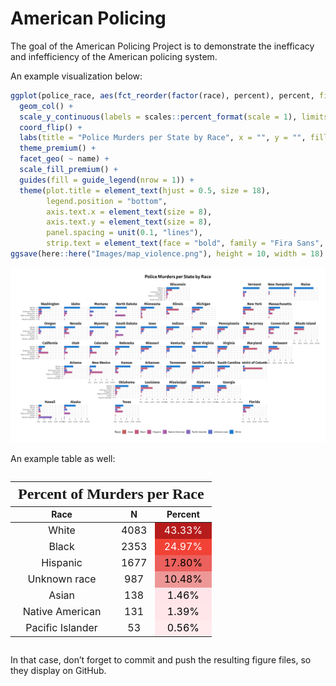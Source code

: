
<!-- README.md is generated from README.Rmd. Please edit that file -->

# American Policing

<!-- badges: start -->
<!-- badges: end -->

The goal of the American Policing Project is to demonstrate the
inefficacy and infefficiency of the American policing system.

An example visualization below:

``` r
ggplot(police_race, aes(fct_reorder(factor(race), percent), percent, fill = factor(race))) +
  geom_col() +
  scale_y_continuous(labels = scales::percent_format(scale = 1), limits = c(0, 100), breaks = c(0, 25, 50, 75, 100)) +
  coord_flip() +
  labs(title = "Police Murders per State by Race", x = "", y = "", fill = "Race") +
  theme_premium() +
  facet_geo( ~ name) +
  scale_fill_premium() +
  guides(fill = guide_legend(nrow = 1)) +
  theme(plot.title = element_text(hjust = 0.5, size = 18),
        legend.position = "bottom",
        axis.text.x = element_text(size = 8),
        axis.text.y = element_text(size = 8),
        panel.spacing = unit(0.1, "lines"),
        strip.text = element_text(face = "bold", family = "Fira Sans", hjust = 0.5, size = 14))
ggsave(here::here("Images/map_violence.png"), height = 10, width = 18)
```

![](Images/map_violence.png)

An example table as well:

<div style="text-align:center">

<div id="jrxeqoiyoo" style="overflow-x:auto;overflow-y:auto;width:auto;height:auto;">
<style>@import url("https://fonts.googleapis.com/css2?family=Open+Sans:ital,wght@0,100;0,200;0,300;0,400;0,500;0,600;0,700;0,800;0,900;1,100;1,200;1,300;1,400;1,500;1,600;1,700;1,800;1,900&display=swap");
html {
  font-family: 'Open Sans', -apple-system, BlinkMacSystemFont, 'Segoe UI', Roboto, Oxygen, Ubuntu, Cantarell, 'Helvetica Neue', 'Fira Sans', 'Droid Sans', Arial, sans-serif;
}

#jrxeqoiyoo .gt_table {
  display: table;
  border-collapse: collapse;
  margin-left: auto;
  margin-right: auto;
  color: #333333;
  font-size: 16px;
  font-weight: normal;
  font-style: normal;
  background-color: #FFFFFF;
  width: auto;
  border-top-style: solid;
  border-top-width: 5px;
  border-top-color: #000000;
  border-right-style: solid;
  border-right-width: 3px;
  border-right-color: #000000;
  border-bottom-style: solid;
  border-bottom-width: 5px;
  border-bottom-color: #000000;
  border-left-style: solid;
  border-left-width: 3px;
  border-left-color: #000000;
}

#jrxeqoiyoo .gt_heading {
  background-color: #FFFFFF;
  text-align: center;
  border-bottom-color: #FFFFFF;
  border-left-style: none;
  border-left-width: 1px;
  border-left-color: #D3D3D3;
  border-right-style: none;
  border-right-width: 1px;
  border-right-color: #D3D3D3;
}

#jrxeqoiyoo .gt_title {
  color: #333333;
  font-size: 125%;
  font-weight: initial;
  padding-top: 4px;
  padding-bottom: 4px;
  border-bottom-color: #FFFFFF;
  border-bottom-width: 0;
}

#jrxeqoiyoo .gt_subtitle {
  color: #333333;
  font-size: 85%;
  font-weight: initial;
  padding-top: 0;
  padding-bottom: 6px;
  border-top-color: #FFFFFF;
  border-top-width: 0;
}

#jrxeqoiyoo .gt_bottom_border {
  border-bottom-style: solid;
  border-bottom-width: 2px;
  border-bottom-color: #D3D3D3;
}

#jrxeqoiyoo .gt_col_headings {
  border-top-style: solid;
  border-top-width: 4px;
  border-top-color: #000000;
  border-bottom-style: solid;
  border-bottom-width: 2px;
  border-bottom-color: #D3D3D3;
  border-left-style: none;
  border-left-width: 1px;
  border-left-color: #D3D3D3;
  border-right-style: none;
  border-right-width: 1px;
  border-right-color: #D3D3D3;
}

#jrxeqoiyoo .gt_col_heading {
  color: #333333;
  background-color: #FFFFFF;
  font-size: 80%;
  font-weight: bold;
  text-transform: uppercase;
  border-left-style: none;
  border-left-width: 1px;
  border-left-color: #D3D3D3;
  border-right-style: none;
  border-right-width: 1px;
  border-right-color: #D3D3D3;
  vertical-align: bottom;
  padding-top: 5px;
  padding-bottom: 6px;
  padding-left: 5px;
  padding-right: 5px;
  overflow-x: hidden;
}

#jrxeqoiyoo .gt_column_spanner_outer {
  color: #333333;
  background-color: #FFFFFF;
  font-size: 80%;
  font-weight: bold;
  text-transform: uppercase;
  padding-top: 0;
  padding-bottom: 0;
  padding-left: 4px;
  padding-right: 4px;
}

#jrxeqoiyoo .gt_column_spanner_outer:first-child {
  padding-left: 0;
}

#jrxeqoiyoo .gt_column_spanner_outer:last-child {
  padding-right: 0;
}

#jrxeqoiyoo .gt_column_spanner {
  border-bottom-style: solid;
  border-bottom-width: 2px;
  border-bottom-color: #D3D3D3;
  vertical-align: bottom;
  padding-top: 5px;
  padding-bottom: 5px;
  overflow-x: hidden;
  display: inline-block;
  width: 100%;
}

#jrxeqoiyoo .gt_group_heading {
  padding: 8px;
  color: #333333;
  background-color: #FFFFFF;
  font-size: 80%;
  font-weight: bolder;
  text-transform: uppercase;
  border-top-style: solid;
  border-top-width: 2px;
  border-top-color: #D3D3D3;
  border-bottom-style: solid;
  border-bottom-width: 2px;
  border-bottom-color: #D3D3D3;
  border-left-style: none;
  border-left-width: 1px;
  border-left-color: #D3D3D3;
  border-right-style: none;
  border-right-width: 1px;
  border-right-color: #D3D3D3;
  vertical-align: middle;
}

#jrxeqoiyoo .gt_empty_group_heading {
  padding: 0.5px;
  color: #333333;
  background-color: #FFFFFF;
  font-size: 80%;
  font-weight: bolder;
  border-top-style: solid;
  border-top-width: 2px;
  border-top-color: #D3D3D3;
  border-bottom-style: solid;
  border-bottom-width: 2px;
  border-bottom-color: #D3D3D3;
  vertical-align: middle;
}

#jrxeqoiyoo .gt_from_md > :first-child {
  margin-top: 0;
}

#jrxeqoiyoo .gt_from_md > :last-child {
  margin-bottom: 0;
}

#jrxeqoiyoo .gt_row {
  padding-top: 3px;
  padding-bottom: 3px;
  padding-left: 5px;
  padding-right: 5px;
  margin: 10px;
  border-top-style: solid;
  border-top-width: 1px;
  border-top-color: #D3D3D3;
  border-left-style: none;
  border-left-width: 1px;
  border-left-color: #D3D3D3;
  border-right-style: none;
  border-right-width: 1px;
  border-right-color: #D3D3D3;
  vertical-align: middle;
  overflow-x: hidden;
}

#jrxeqoiyoo .gt_stub {
  color: #333333;
  background-color: #FFFFFF;
  font-size: 80%;
  font-weight: bolder;
  text-transform: uppercase;
  border-right-style: solid;
  border-right-width: 2px;
  border-right-color: #D3D3D3;
  padding-left: 12px;
}

#jrxeqoiyoo .gt_summary_row {
  color: #333333;
  background-color: #FFFFFF;
  text-transform: inherit;
  padding-top: 8px;
  padding-bottom: 8px;
  padding-left: 5px;
  padding-right: 5px;
}

#jrxeqoiyoo .gt_first_summary_row {
  padding-top: 8px;
  padding-bottom: 8px;
  padding-left: 5px;
  padding-right: 5px;
  border-top-style: solid;
  border-top-width: 2px;
  border-top-color: #D3D3D3;
}

#jrxeqoiyoo .gt_grand_summary_row {
  color: #333333;
  background-color: #FFFFFF;
  text-transform: inherit;
  padding-top: 8px;
  padding-bottom: 8px;
  padding-left: 5px;
  padding-right: 5px;
}

#jrxeqoiyoo .gt_first_grand_summary_row {
  padding-top: 8px;
  padding-bottom: 8px;
  padding-left: 5px;
  padding-right: 5px;
  border-top-style: double;
  border-top-width: 6px;
  border-top-color: #D3D3D3;
}

#jrxeqoiyoo .gt_striped {
  background-color: rgba(128, 128, 128, 0.05);
}

#jrxeqoiyoo .gt_table_body {
  border-top-style: solid;
  border-top-width: 2px;
  border-top-color: #D3D3D3;
  border-bottom-style: solid;
  border-bottom-width: 2px;
  border-bottom-color: #D3D3D3;
}

#jrxeqoiyoo .gt_footnotes {
  color: #333333;
  background-color: #FFFFFF;
  border-bottom-style: none;
  border-bottom-width: 2px;
  border-bottom-color: #D3D3D3;
  border-left-style: none;
  border-left-width: 2px;
  border-left-color: #D3D3D3;
  border-right-style: none;
  border-right-width: 2px;
  border-right-color: #D3D3D3;
}

#jrxeqoiyoo .gt_footnote {
  margin: 0px;
  font-size: 90%;
  padding: 4px;
}

#jrxeqoiyoo .gt_sourcenotes {
  color: #333333;
  background-color: #FFFFFF;
  border-bottom-style: none;
  border-bottom-width: 2px;
  border-bottom-color: #D3D3D3;
  border-left-style: none;
  border-left-width: 0px;
  border-left-color: #D3D3D3;
  border-right-style: none;
  border-right-width: 0px;
  border-right-color: #D3D3D3;
}

#jrxeqoiyoo .gt_sourcenote {
  font-size: 12px;
  padding: 10px;
}

#jrxeqoiyoo .gt_left {
  text-align: left;
}

#jrxeqoiyoo .gt_center {
  text-align: center;
}

#jrxeqoiyoo .gt_right {
  text-align: right;
  font-variant-numeric: tabular-nums;
}

#jrxeqoiyoo .gt_font_normal {
  font-weight: normal;
}

#jrxeqoiyoo .gt_font_bold {
  font-weight: bold;
}

#jrxeqoiyoo .gt_font_italic {
  font-style: italic;
}

#jrxeqoiyoo .gt_super {
  font-size: 65%;
}

#jrxeqoiyoo .gt_footnote_marks {
  font-style: italic;
  font-weight: normal;
  font-size: 65%;
}
</style>
<table class="gt_table">
  <thead class="gt_header">
    <tr>
      <th colspan="3" class="gt_heading gt_title gt_font_normal gt_bottom_border" style="font-family: &#39;Fira Sans&#39;; font-size: x-large; text-align: center; font-weight: bold;">Percent of Murders per Race</th>
    </tr>
    
  </thead>
  <thead class="gt_col_headings">
    <tr>
      <th class="gt_col_heading gt_columns_bottom_border gt_center" rowspan="1" colspan="1">Race</th>
      <th class="gt_col_heading gt_columns_bottom_border gt_center" rowspan="1" colspan="1">N</th>
      <th class="gt_col_heading gt_columns_bottom_border gt_center" rowspan="1" colspan="1">Percent</th>
    </tr>
  </thead>
  <tbody class="gt_table_body">
    <tr><td class="gt_row gt_center" style="font-size: medium; text-align: center;">White</td>
<td class="gt_row gt_center" style="font-size: medium; text-align: center;">4083</td>
<td class="gt_row gt_center" style="background-color: #B71C1C; color: #FFFFFF; font-size: medium; text-align: center;">43.33&percnt;</td></tr>
    <tr><td class="gt_row gt_center" style="font-size: medium; text-align: center;">Black</td>
<td class="gt_row gt_center" style="font-size: medium; text-align: center;">2353</td>
<td class="gt_row gt_center" style="background-color: #F24236; color: #FFFFFF; font-size: medium; text-align: center;">24.97&percnt;</td></tr>
    <tr><td class="gt_row gt_center" style="font-size: medium; text-align: center;">Hispanic</td>
<td class="gt_row gt_center" style="font-size: medium; text-align: center;">1677</td>
<td class="gt_row gt_center" style="background-color: #EC605D; color: #000000; font-size: medium; text-align: center;">17.80&percnt;</td></tr>
    <tr><td class="gt_row gt_center" style="font-size: medium; text-align: center;">Unknown race</td>
<td class="gt_row gt_center" style="font-size: medium; text-align: center;">987</td>
<td class="gt_row gt_center" style="background-color: #EE9797; color: #000000; font-size: medium; text-align: center;">10.48&percnt;</td></tr>
    <tr><td class="gt_row gt_center" style="font-size: medium; text-align: center;">Asian</td>
<td class="gt_row gt_center" style="font-size: medium; text-align: center;">138</td>
<td class="gt_row gt_center" style="background-color: #FFE5E9; color: #000000; font-size: medium; text-align: center;">1.46&percnt;</td></tr>
    <tr><td class="gt_row gt_center" style="font-size: medium; text-align: center;">Native American</td>
<td class="gt_row gt_center" style="font-size: medium; text-align: center;">131</td>
<td class="gt_row gt_center" style="background-color: #FFE6E9; color: #000000; font-size: medium; text-align: center;">1.39&percnt;</td></tr>
    <tr><td class="gt_row gt_center" style="font-size: medium; text-align: center;">Pacific Islander</td>
<td class="gt_row gt_center" style="font-size: medium; text-align: center;">53</td>
<td class="gt_row gt_center" style="background-color: #FFEBEE; color: #000000; font-size: medium; text-align: center;">0.56&percnt;</td></tr>
  </tbody>
  
  
</table>
</div>

</div>

In that case, don’t forget to commit and push the resulting figure
files, so they display on GitHub.
